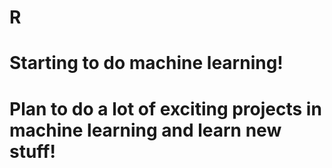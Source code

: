 # R
# Starting to do machine learning!
# Plan to do a lot of exciting projects in machine learning and learn new stuff!
